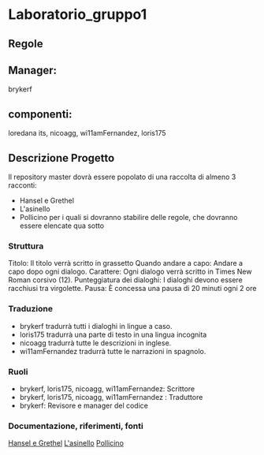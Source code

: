 # Laboratorio_gruppo1

## Regole

## Manager: 
brykerf
## componenti: 
loredana its, nicoagg, wi11amFernandez, loris175

## Descrizione Progetto
Il repository master dovrà essere popolato di una raccolta di almeno 3 racconti: 
- Hansel e Grethel
- L'asinello
- Pollicino
per i quali si dovranno stabilire delle regole, che dovranno essere elencate qua sotto

### Struttura
Titolo: Il titolo verrà scritto in grassetto
Quando andare a capo: Andare a capo dopo ogni dialogo.
Carattere: Ogni dialogo verrà scritto in Times New Roman corsivo (12).
Punteggiatura dei dialoghi: I dialoghi devono essere racchiusi tra virgolette.
Pausa: È concessa una pausa di 20 minuti ogni 2 ore

### Traduzione
- brykerf tradurrà tutti i dialoghi in lingue a caso.
- loris175 tradurrà una parte di testo in una lingua incognita
- nicoagg tradurrà tutte le descrizioni in inglese.
- wi11amFernandez tradurrà tutte le narrazioni in spagnolo.

### Ruoli
- brykerf, loris175, nicoagg, wi11amFernandez: Scrittore
- brykerf, loris175, nicoagg, wi11amFernandez : Traduttore
- brykerf: Revisore e manager del codice

### Documentazione, riferimenti, fonti
[Hansel e Grethel](https://www.grimmstories.com/it/grimm_fiabe/hansel_e_grethel)
[L'asinello](https://www.grimmstories.com/it/grimm_fiabe/asinello)
[Pollicino](https://www.grimmstories.com/it/grimm_fiabe/pollicino)
